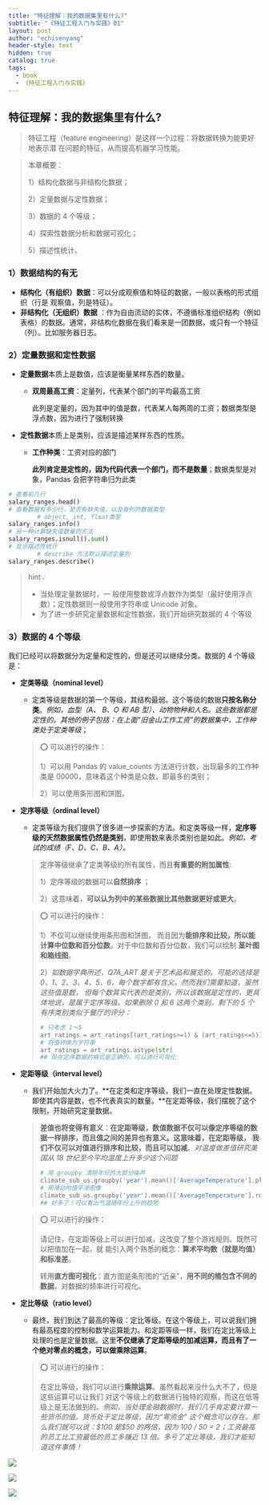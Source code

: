 ```yaml
---
title: "特征理解：我的数据集里有什么?"
subtitle: "《特征工程入门与实践》01"
layout: post
author: "echisenyang"
header-style: text
hidden: true
catalog: true
tags:
  - book
  - 《特征工程入门与实践》
---
```




## 特征理解：我的数据集里有什么?

> 特征工程（feature engineering）是这样一个过程：将数据转换为能更好地表示潜 在问题的特征，从而提高机器学习性能。

> 本章概要：
>
> 1）结构化数据与非结构化数据； 
> 
> 2）定量数据与定性数据；
> 
> 3）数据的 4 个等级； 
> 
> 4）探索性数据分析和数据可视化； 
> 
> 5）描述性统计。

### 1）数据结构的有无

- **结构化（有组织）数据**：可以分成观察值和特征的数据，一般以表格的形式组织（行是 观察值，列是特征）。
- **非结构化（无组织）数据** ：作为自由流动的实体，不遵循标准组织结构（例如表格）的数据。通常，非结构化数据在我们看来是一团数据，或只有一个特征（列）。比如服务器日志。

### 2）定量数据和定性数据

- **定量数据**本质上是数值，应该是衡量某样东西的数量。

  - **双周最高工资**：定量列，代表某个部门的平均最高工资

    此列是定量的，因为其中的值是数，代表某人每两周的工资；数据类型是浮点数，因为进行了强制转换

- **定性数据**本质上是类别，应该是描述某样东西的性质。

  - **工作种类**：工资对应的部门

    **此列肯定是定性的，因为代码代表一个部门，而不是数量**；数据类型是对象，Pandas 会把字符串归为此类

```python
# 查看前几行 
salary_ranges.head()
# 查看数据有多少行，是否有缺失值，以及每列的数据类型 
		# object, int, float类型
salary_ranges.info()
# 另一种计算缺失值数量的方法 
salary_ranges.isnull().sum()
# 显示描述性统计 
		# describe 方法默认描述定量列
salary_ranges.describe() 
```

> hint💡
>
> - 当处理定量数据时，一 般使用整数或浮点数作为类型（最好使用浮点数）；定性数据则一般使用字符串或 Unicode 对象。
> - 为了进一步研究定量数据和定性数据，我们开始研究数据的 4 个等级

### 3）数据的 4 个等级

我们已经可以将数据分为定量和定性的，但是还可以继续分类。数据的 4 个等级是：

- **定类等级（nominal level）**

  - 定类等级是数据的第一个等级，其结构最弱。这个等级的数据**只按名称分类**。*例如，血型（A、 B、O 和 AB 型）、动物物种和人名。这些数据都是定性的。其他的例子包括：在上面“旧金山工作工资”的数据集中，工作种类处于定类等级*；

  > ⭕️ 可以进行的操作：
  >
  > 1）可以用 Pandas 的 value_counts 方法进行计数，出现最多的工作种类是 00000，意味着这个种类是众数，即最多的类别；
  >
  > 2）可以使用条形图和饼图。

- **定序等级（ordinal level）**

  - 定类等级为我们提供了很多进一步探索的方法。和定类等级一样，**定序等级的天然数据属性仍然是类别**，即使用数来表示类别也是如此。*例如，考试的成绩（F、D、C、B、A）。*

  > 定序等级继承了定类等级的所有属性，而且**有重要的附加属性**:
  >
  > 1）定序等级的数据可以**自然排序** ；
  >
  > 2）这意味着，**可以认为列中的某些数据比其他数据更好或更大**。

  > ⭕️ 可以进行的操作：
  >
  > 1）不仅可以继续使用条形图和饼图， 而且因为**能排序和比较，所以能计算中位数和百分位数**。对于中位数和百分位数，我们可以绘制 **茎叶图和箱线图**。
  >
  > 2）*如数据字典所述，Q7A_ART 是关于艺术品和展览的。可能的选择是 0、1、2、3、4、5、6，每个数字都有含义。然而我们需要知道，虽然这些值是数， 但每个数其实代表的是类别，所以该数据是定性的，更具体地说，是属于定序等级。如果删除 0 和 6 这两个类别，剩下的 5 个有序类别类似于餐厅的评分：*
  >
  > ```python
  > # 只考虑 1～5 
  > art_ratings = art_ratings[(art_ratings>=1) & (art_ratings<=5)]
  > # 将值转换为字符串 
  > art_ratings = art_ratings.astype(str)
  > ## 现在定序数据的格式是正确的，可以进行可视化
  > ```

- **定距等级（interval level）**

  - 我们开始加大火力了。**在定类和定序等级，我们一直在处理定性数据。即使其内容是数，也不代表真实的数量。**在定距等级，我们摆脱了这个限制，开始研究定量数据。

  > **差值也将变得有意义**：**在定距等级，数值数据不仅可以像定序等级的数据一样排序，而且值之间的差异也有意义。**这意味着，在定距等级， 我们不仅可以对值进行**排序和比较，而且可以加减**。*对温度做差值研究美国从 18 世纪至今平均温度上升多少这个问题*
  >
  > ```python
  > # 用 groupby 清除年份的大部分噪声
  > climate_sub_us.groupby('year').mean()['AverageTemperature'].plot()
  > # 用滑动均值平滑图像
  > climate_sub_us.groupby('year').mean()['AverageTemperature'].rolling(10).mean().plot()
  > ## 好多了！可以看出气温随年份上升的趋势
  > ```

  > ⭕️ 可以进行的操作：
  >
  > 请记住，在定距等级上可以进行加减，这改变了整个游戏规则。既然可以把值加在一起，就 能引入两个熟悉的概念：**算术平均数（就是均值）和标准差**。
  >
  > 转用**直方图可视化**：直方图是条形图的“近亲”，**用不同的桶包含不同的数据**，对数据的频率进行可视化。

- **定比等级（ratio level）**

  - 最终，我们到达了最高的等级：定比等级。在这个等级上，可以说我们拥有最高程度的控制和数学运算能力。和定距等级一样，我们在定比等级上处理的也是定量数据。这里**不仅继承了定距等级的加减运算，而且有了一个绝对零点的概念，可以做乘除运算**。

  > ⭕️ 可以进行的操作：
  >
  > 在定比等级，我们可以进行**乘除运算**。虽然看起来没什么大不了，但是这些运算可以让我们 对这个等级上的数据进行独特的观察，而这在低等级上是无法做到的。*例如，当处理金融数据时，我们几乎肯定要计算一些货币的值。货币处于定比等级，因为“零资金” 这个概念可以存在。那么我们就可以说：\$100 是\$50 的两倍，因为 100 / 50 = 2；工资最高的员工比工资最低的员工多赚近 13 倍。多亏了定比等级，我们才能知道这件事情！*

![](https://gitee.com/echisenyang/GiteeForUpicUse/raw/master/uPic/lS9W57.png)

![](https://gitee.com/echisenyang/GiteeForUpicUse/raw/master/uPic/rYIp41.png)

![](https://gitee.com/echisenyang/GiteeForUpicUse/raw/master/uPic/XPAPl6.png)
